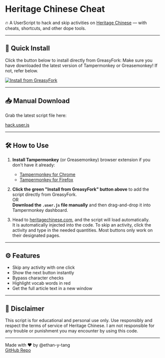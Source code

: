 # Heritage Chinese Cheat

🔥 A UserScript to hack and skip activities on [Heritage Chinese](https://heritagechinese.com) — with cheats, shortcuts, and other dope tools.

---

## 🚀 Quick Install

Click the button below to install directly from GreasyFork:
Make sure you have downloaded the latest version of Tampermonkey or Greasemonkey! If not, refer below.

[![Install from GreasyFork](https://img.shields.io/badge/Install-Code-brightgreen?style=for-the-badge&logo=greasyfork)](https://greasyfork.org/en/scripts/541132-heritage-chinese-cheat)

---

## 📥 Manual Download

Grab the latest script file here:

[hack.user.js]([https://greasyfork.org/scripts/541132.user.js](https://github.com/ethan-y-tang/mlp-hack/blob/main/hack.user.js))

---

## 🛠 How to Use

1. **Install Tampermonkey** (or Greasemonkey) browser extension if you don't have it already:  
   - [Tampermonkey for Chrome](https://tampermonkey.net/?ext=dhdg&browser=chrome)  
   - [Tampermonkey for Firefox](https://tampermonkey.net/?ext=dhdg&browser=firefox)

2. **Click the green "Install from GreasyFork" button above** to add the script directly from GreasyFork.  
   OR  
   **Download the `.user.js` file manually** and then drag-and-drop it into Tampermonkey dashboard.

3. Head to [heritagechinese.com](https://heritagechinese.com), and the script will load automatically.  
   It is automatically injected into the code. 
   To skip an activity, click the activity and type in the needed quantities.
   Most buttons only work on their designated pages.

---

## ⚙️ Features

- Skip any activity with one click  
- Show the next button instantly  
- Bypass character checks  
- Highlight vocab words in red  
- Get the full article text in a new window  

---

## 📢 Disclaimer

This script is for educational and personal use only. Use responsibly and respect the terms of service of Heritage Chinese.
I am not responsible for any trouble or punishment you may encounter by using this code.

---

Made with ❤️ by @ethan-y-tang  
[GitHub Repo](https://github.com/ethan-y-tang/heritage-chinese-cheat)
